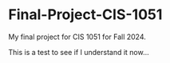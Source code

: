 # Final-Project-CIS-1051
My final project for CIS 1051 for Fall 2024.

This is a test to see if I understand it now...
